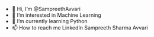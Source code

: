 - 👋 Hi, I’m @SampreethAvvari
- 👀 I’m interested in Machine Learning
- 🌱 I’m currently learning Python
- 📫 How to reach me LinkedIn Sampreeth Sharma Avvari

<!---
SampreethAvvari/SampreethAvvari is a ✨ special ✨ repository because its `README.md` (this file) appears on your GitHub profile.
You can click the Preview link to take a look at your changes.
--->
